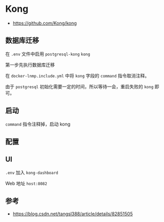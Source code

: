 # Kong

* https://github.com/Kong/kong

## 数据库迁移

在 `.env` 文件中启用 `postgresql-kong` `kong`

第一步先执行数据库迁移

在 `docker-lnmp.include.yml` 中将 `kong` 字段的 `command` 指令取消注释。

由于 `postgresql` 初始化需要一定的时间，所以等待一会，重启失败的 `kong` 即可。

## 启动

`command` 指令注释掉，启动 kong

## 配置

## UI

`.env` 加入 `kong-dashboard`

Web 地址 `host:8082`

## 参考

* https://blog.csdn.net/tangsl388/article/details/82851505
